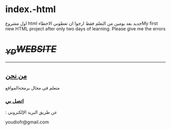 # index.-html
اول مشروع html جديد بعد يومين من التعلم فقط ارجوا ان تعطوني الاخطاءMy first new HTML project after only two days of learning. Please give me the errors


<!DOCTYPE html>
<html>
      <body>
          <h1><i><del><sub>YD</sub>WEBSITE</i></h1>
          <hr>
          <h2><u>من نحن</u></h2>
          <p>متعلم في مجال برمجةالمواقع</p>
          <h3><u>اتصل بي</u></h3>
          <p>: عن طريق البريد الإلكتروني</p>
          <p>youdiofr@gmail.com</p>      
      </body>
</html>
